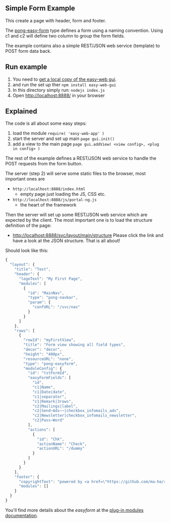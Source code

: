## Simple Form Example
This create a page with header, form and footer.

The [pong-easy-form](https://github.com/ma-ha/rest-web-ui/tree/master/html/modules/pong-easyform) 
type defines a form using a naming convention. 
Using c1 and c2 will define two column to group the form fields.

The example contains also a simple REST/JSON web service (template) to POST form data back.

## Run example
1. You need to [get a local copy of the easy-web gui](https://github.com/ma-ha/easy-web-app).
2. and run the set up ther `npm install easy-web-gui`
3. In this directory simply run: `nodejs index.js` 
4. Open [http://localhost:8888/](http://localhost:8888/) in your browser

## Explained
The code is all about some easy steps:

1. load the module ```require( 'easy-web-app' )```
2. start the server and set up main ```page gui.init()```
3. add a view to the main page ```page gui.addView( <view config>, <plug in config> )```

The rest of the example defines a REST/JSON web service to handle the POST
requests from the form button.

The server (step 2) will serve some static files to the browser, 
most important ones are
* `http://localhost:8888/index.html` 
  * empty page just loading the JS, CSS etc.
* `http://localhost:8888/js/portal-ng.js` 
  * the heart of the framework

Then the server will set up some REST/JSON web service which are expected 
by the client. The most important one is to load the structure definition
of the page:
* [http://localhost:8888/svc/layout/main/structure](http://localhost:8888/svc/layout/main/structure)
Please click the link and have a look at the JSON structure. 
That is all about! 

Should look like this:

```javascript
{
  "layout": {
    "title": "Test",
    "header": {
      "logoText": "My First Page",
      "modules": [
        {
          "id": "MainNav",
          "type": "pong-navbar",
          "param": {
            "confURL": "/svc/nav"
          }
        }
      ]
    },
    "rows": [
      {
        "rowId": "myFirstView",
        "title": "Form view showing all field types",
        "decor": "decor",
        "height": "400px",
        "resourceURL": "none",
        "type": "pong-easyform",
        "moduleConfig": {
          "id": "tstFormId",
          "easyFormFields": [
            "id",
            "c1|Name",
            "c1|Date|date",
            "c1|separator",
            "c1|Remark|3rows",
            "c2|Mailings|label",
            "c2|Send~Ads~~|checkbox_infomails_ads",
            "c2|Newsletter|checkbox_infomails_newsletter",
            "c2|Pass~Word"
          ],
          "actions": [
            {
              "id": "Chk",
              "actionName": "Check",
              "actionURL": "/dummy"
            }
          ]
        }
      }
    ],
    "footer": {
      "copyrightText": "powered by <a href=\"https://github.com/ma-ha/rest-web-ui\">ReST-Web-GUI</a>",
      "modules": []
    }
  }
}
```

You'll find more details about the _easyform_ at the
[plug-in modules documentation](https://github.com/ma-ha/rest-web-ui/tree/master/html/modules). 